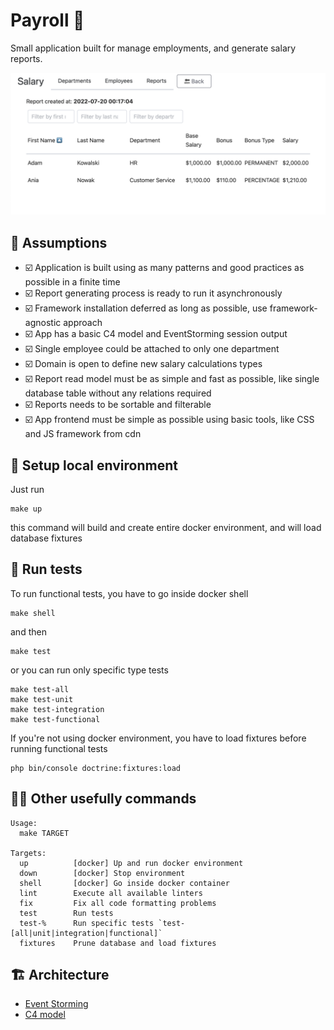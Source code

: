 # Payroll 💸

Small application built for manage employments, and generate salary reports.

![Application interface](docs/assets/app.png)

## 📝 Assumptions

- ☑️ Application is built using as many patterns and good practices as possible in a finite time
- ☑️ Report generating process is ready to run it asynchronously
- ☑️ Framework installation deferred as long as possible, use framework-agnostic approach
- ☑️ App has a basic C4 model and EventStorming session output
- ☑️ Single employee could be attached to only one department 
- ☑️ Domain is open to define new salary calculations types
- ☑️ Report read model must be as simple and fast as possible, like single database table without any relations required
- ☑️ Reports needs to be sortable and filterable
- ☑️ App frontend must be simple as possible using basic tools, like CSS and JS framework from cdn

## 🚀 Setup local environment

Just run

```shell
make up
```

this command will build and create entire docker environment, and will load database fixtures

## 🧪 Run tests

To run functional tests, you have to go inside docker shell

```shell
make shell
```

and then

```shell
make test
```

or you can run only specific type tests

```shell
make test-all
make test-unit
make test-integration
make test-functional
```

If you're not using docker environment, you have to load fixtures before running functional tests

```shell
php bin/console doctrine:fixtures:load
```

## 🧑‍🚀 Other usefully commands

```shell
Usage:
  make TARGET

Targets:
  up          [docker] Up and run docker environment
  down        [docker] Stop environment
  shell       [docker] Go inside docker container
  lint        Execute all available linters
  fix         Fix all code formatting problems
  test        Run tests
  test-%      Run specific tests `test-[all|unit|integration|functional]`
  fixtures    Prune database and load fixtures
```

## 🏗️ Architecture

- [Event Storming](./docs/EventStorming.md)
- [C4 model](./docs/C4-model.md)
